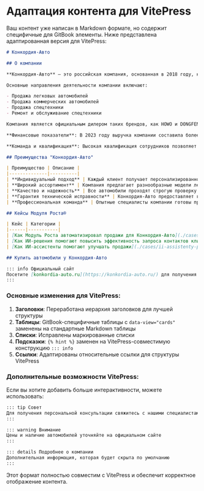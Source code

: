 # Адаптация контента для VitePress

Ваш контент уже написан в Markdown формате, но содержит специфичные для GitBook элементы. Ниже представлена адаптированная версия для VitePress:

```markdown
# Конкордия-Авто

## О компании

**Конкордия-Авто** — это российская компания, основанная в 2018 году, которая успешно занимается импортом и продажей автомобилей из различных стран, включая Китай, ОАЭ, Германию и Турцию.

Основные направления деятельности компании включают:

- Продажа легковых автомобилей
- Продажа коммерческих автомобилей
- Продажа спецтехники
- Ремонт и обслуживание спецтехники

Компания является официальным дилером таких брендов, как HOWO и DONGFENG, что подтверждает её надежность и высокий уровень доверия со стороны крупнейших поставщиков.

**Финансовые показатели**: В 2023 году выручка компании составила более 3,2 миллиарда рублей.

**Команда и квалификация**: Высокая квалификация сотрудников позволяет компании достигать значительных успехов на рынке, обеспечивая клиентам качественные услуги и поддержку.

## Преимущества "Конкордия-Авто"

| Преимущество | Описание |
|--------------|----------|
| **Индивидуальный подход** | Каждый клиент получает персонализированное обслуживание, что позволяет учитывать все его пожелания и потребности при выборе автомобиля. |
| **Широкий ассортимент** | Компания предлагает разнообразные модели легковых и коммерческих автомобилей, а также спецтехники, что позволяет клиентам находить оптимальные решения для любых задач. |
| **Качество и надежность** | Все автомобили проходят строгую проверку качества и соответствуют международным стандартам, что гарантирует их надежность и долговечность. |
| **Гарантия технической исправности** | Конкордия-Авто предоставляет гарантии на все продаваемые автомобили, обеспечивая уверенность клиентов в их покупке. |
| **Профессиональная команда** | Опытные специалисты компании готовы предоставить квалифицированные консультации и помощь на всех этапах покупки, от выбора до оформления документов. |

## Кейсы Модуля Роста®

| Кейс | Категории |
|------|-----------|
| [Как Модуль Роста автоматизировал продажи для Конкордия-Авто](./cases/modul-rosta-avtomatiziroval-prodazhi) | Продажи, Автоматизация |
| [Как ИИ-решения помогают повысить эффективность запроса контактов клиентов](./cases/ii-resheniya-kontakty-klientov) | Продажи, Автоматизация |
| [Как ИИ-ассистенты помогают улучшать продажи](./cases/ii-assistenty-prodazhi) | Продажи, Автоматизация |

## Купить автомобили у Конкордия-Авто

::: info Официальный сайт
Посетите [konkordia-auto.ru](https://konkordia-auto.ru/) для получения подробной информации о моделях и условиях покупки.
:::
```

### Основные изменения для VitePress:

1. **Заголовки**: Переработана иерархия заголовков для лучшей структуры
2. **Таблицы**: GitBook-специфичные таблицы с `data-view="cards"` заменены на стандартные Markdown таблицы
3. **Списки**: Исправлены маркированные списки
4. **Подсказки**: `{% hint %}` заменен на VitePress-совместимую конструкцию `::: info`
5. **Ссылки**: Адаптированы относительные ссылки для структуры VitePress

### Дополнительные возможности VitePress:

Если вы хотите добавить больше интерактивности, можете использовать:

```markdown
::: tip Совет
Для получения персональной консультации свяжитесь с нашими специалистами
:::

::: warning Внимание  
Цены и наличие автомобилей уточняйте на официальном сайте
:::

::: details Подробнее о компании
Дополнительная информация, которая будет скрыта по умолчанию
:::
```

Этот формат полностью совместим с VitePress и обеспечит корректное отображение контента.

